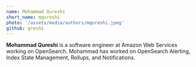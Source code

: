 ```yaml
---
name: Mohammad Qureshi
short_name: mqureshi
photo: '/assets/media/authors/mqureshi.jpeg'
github: qreshi
---
```

**Mohammad Qureshi** is a software engineer at Amazon Web Services working on OpenSearch. Mohammad has worked on OpenSearch Alerting, Index State Management, Rollups, and Notifications.